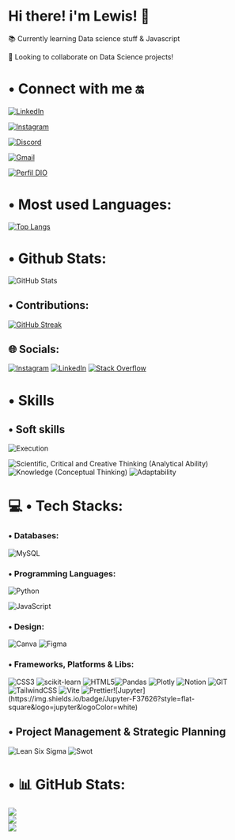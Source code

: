 # Hi there! i'm Lewis! 🚀


📚 Currently learning Data science stuff & Javascript

👯 Looking to collaborate on Data Science projects!



# • Connect with me 🔛

[![LinkedIn](https://img.shields.io/badge/LinkedIn-000?style=for-the-badge&logo=linkedin&logoColor=FFF)](https://www.linkedin.com/in/luiz-henrique-cordeiro-41468317b/)

[![Instagram](https://img.shields.io/badge/Instagram-000?style=for-the-badge&logo=instagram&logoColor=FFF)](https://www.instagram.com/SEUUSERNAME/)

[![Discord](https://img.shields.io/badge/Discord-000?style=for-the-badge&logo=discord)](https://www.discord.com/in/lewisz93/)

[![Gmail](https://img.shields.io/badge/-Gmail-%23333?style=for-the-badge&logo=gmail&logocolor=fff)](mailto:henrique.codeiro21@gmail.com)

[![Perfil DIO](https://img.shields.io/badge/-Meu%20Perfil%20na%20DIO-30A3DC?style=for-the-badge&logoColor=fff)](https://web.dio.me/users/henrique_cordeiro21)






# • Most used Languages:
[![Top Langs](https://github-readme-stats.vercel.app/api/top-langs/?username=Lewiscr7&layout=pie)](https://github.com/Lewiscr7/github-readme-stats)

# • Github Stats:
![GitHub Stats](https://github-readme-stats.vercel.app/api?username=Lewiscr7&theme=transparent&bg_color=000&border_color=30A3DC&show_icons=true&icon_color=30A3DC&title_color=E94D5F&text_color=FFF)

## • Contributions:
[![GitHub Streak](https://streak-stats.demolab.com/?user=Lewiscr7&theme=bear&background=000&border=30A3DC&dates=FFF)](https://git.io/streak-stats)


## 🌐 Socials:
[![Instagram](https://img.shields.io/badge/Instagram-%23E4405F.svg?logo=Instagram&logoColor=white)](https://instagram.com/lewiz1n) [![LinkedIn](https://img.shields.io/badge/LinkedIn-%230077B5.svg?logo=linkedin&logoColor=white)](https://linkedin.com/in/https://www.linkedin.com/in/luiz-henrique-cordeiro-41468317b/) [![Stack Overflow](https://img.shields.io/badge/-Stackoverflow-FE7A16?logo=stack-overflow&logoColor=white)](https://stackoverflow.com/users/Lewiscr7) 

# • Skills
## • Soft skills

![Execution](https://img.shields.io/badge/Execution%20(Planning%20and%20Organization)-%23007BFF?style=flat-square)

<p>
  
  <img alt="Scientific, Critical and Creative Thinking (Analytical Ability)" src="https://img.shields.io/badge/Scientific,%20Critical%20and%20Creative%20Thinking%20(Analytical%20Ability)-%239C27B0?style=flat-square" />
  <img alt="Knowledge (Conceptual Thinking)" src="https://img.shields.io/badge/Knowledge%20(Conceptual%20Thinking)-%234CAF50?style=flat-square" />
  <img alt="Adaptability" src="https://img.shields.io/badge/Adaptability-%23FFC107?style=flat-square" />

</p>


# 💻 • Tech Stacks:

###  • Databases:

![MySQL](https://img.shields.io/badge/mysql-%2300000f.svg?style=for-the-badge&logo=mysql&logoColor=blue)

### • Programming Languages:
![Python](https://img.shields.io/badge/python-3670A0?style=for-the-badge&logo=python&logoColor=ffdd54)

![JavaScript](https://img.shields.io/badge/JavaScript-000?style=for-the-badge&logo=javascript)

### • Design:
 ![Canva](https://img.shields.io/badge/Canva-%2300C4CC.svg?style=for-the-badge&logo=Canva&logoColor=white)
 ![Figma](https://img.shields.io/badge/figma-black.svg?style=for-the-badge&logo=figma&logoColor=yell)


### • Frameworks, Platforms & Libs:
![CSS3](https://img.shields.io/badge/CSS3-000?style=for-the-badge&logo=css3&logoColor=264CE4) ![scikit-learn](https://img.shields.io/badge/scikit--learn-%23F7931E.svg?style=for-the-badge&logo=scikit-learn&logoColor=white)
![HTML5](https://img.shields.io/badge/html5-%23E34F26.svg?style=for-the-badge&logo=html5&logoColor=white)![Pandas](https://img.shields.io/badge/pandas-%23150458.svg?style=for-the-badge&logo=pandas&logoColor=white) ![Plotly](https://img.shields.io/badge/Plotly-%233F4F75.svg?style=for-the-badge&logo=plotly&logoColor=white) ![Notion](https://img.shields.io/badge/Notion-%23000000.svg?style=for-the-badge&logo=notion&logoColor=white) ![GIT](https://img.shields.io/badge/Git-fc6d26?style=for-the-badge&logo=git&logoColor=white)  ![TailwindCSS](https://img.shields.io/badge/tailwindcss-%2338B2AC.svg?style=for-the-badge&logo=tailwind-css&logoColor=white) ![Vite](https://img.shields.io/badge/vite-%23646CFF.svg?style=for-the-badge&logo=vite&logoColor=white)
![Prettier](https://img.shields.io/badge/-Prettier-F7B93E?style=flat-square&logo=prettier&logoColor=white")![Jupyter](https://img.shields.io/badge/Jupyter-F37626?style=flat-square&logo=jupyter&logoColor=white)

## • Project Management & Strategic Planning

![Lean Six Sigma](https://img.shields.io/badge/Lean%20Six%20Sigma-43A047?style=flat-square&logo=lean-six-sigma&logoColor=white)
![Swot](https://img.shields.io/badge/SWOT-FF5733?style=flat-square&logo=swot&logoColor=white)


# • 📊 GitHub Stats:
![](https://github-readme-stats.vercel.app/api?username=Lewiscr7&theme=dark&hide_border=false&include_all_commits=true&count_private=false)<br/>
![](https://github-readme-streak-stats.herokuapp.com/?user=Lewiscr7&theme=dark&hide_border=false)<br/>
![](https://github-readme-stats.vercel.app/api/top-langs/?username=Lewiscr7&theme=dark&hide_border=false&include_all_commits=true&count_private=false&layout=compact)

